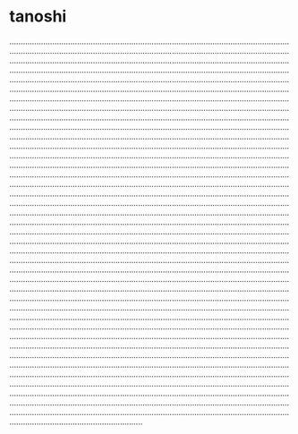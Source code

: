# tanoshi
...........................................................................................................................................................................................................................................................................................................................................................................................................................................................................................................................................................................................................................................................................................................................................................................................................................................................................................................................................................................................................................................................................................................................................................................................................................................................................................................................................................................................................................................................................................................................................................................................................................................................................................................................................................................................................................................................................................................................................................................................................................................................................................................................................................................................................................................................................................................................................................................................................................................................................................................................................................................................................................................................................................................................................................................................................................................................................................................................................................................................................................................................................................................................................................................................................................................................................................................................................................................................................................................................................................................................................................................................................................................................................................................................................................................................................................................................................................................................................................................................................................................................................................................................................................................................................................................................................................................................................................................................................................................................................................................................................................................................................................................................................................................................................................................................................................................................................................................................................................................................................................................................................................................................................................................................................................